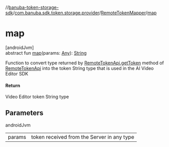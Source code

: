 //[banuba-token-storage-sdk](../../../index.md)/[com.banuba.sdk.token.storage.provider](../index.md)/[RemoteTokenMapper](index.md)/[map](map.md)

# map

[androidJvm]\
abstract fun [map](map.md)(params: [Any](https://kotlinlang.org/api/latest/jvm/stdlib/kotlin/-any/index.html)): [String](https://kotlinlang.org/api/latest/jvm/stdlib/kotlin/-string/index.html)

Function to convert type returned by [RemoteTokenApi.getToken](../-remote-token-api/get-token.md) method of [RemoteTokenApi](../-remote-token-api/index.md) into the token String type that is used in the AI Video Editor SDK

#### Return

Video Editor token String type

## Parameters

androidJvm

| | |
|---|---|
| params | token received from the Server in any type |
